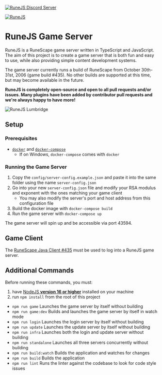 [![RuneJS Discord Server](https://img.shields.io/discord/678751302297059336?label=RuneJS%20Discord&logo=discord)](https://discord.gg/5P74nSh)

[![RuneJS](https://i.imgur.com/QSXNzwC.png)](https://github.com/runejs/)

# RuneJS Game Server

RuneJS is a RuneScape game server written in TypeScript and JavaScript. The aim of this project is to create a game server that is both fun and easy to use, while also providing simple content development systems.

The game server currently runs a build of RuneScape from October 30th-31st, 2006 (game build #435). No other builds are supported at this time, but may become available in the future.

**RuneJS is completely open-source and open to all pull requests and/or issues. Many plugins have been added by contributor pull requests and we're always happy to have more!**

![RuneJS Lumbridge](https://i.imgur.com/KVCqKSb.png)

## Setup

### Prerequisites

- [`docker`](https://docs.docker.com/get-docker/) and [`docker-compose`](https://docs.docker.com/compose/install/)
  - If on Windows, `docker-compose` comes with `docker`

### Running the Game Server

1. Copy the `config/server-config.example.json` and paste it into the same folder using the name `server-config.json`
2. Go into your new `server-config.json` file and modify your RSA modulus and exponent with the ones matching your game client
    - You may also modify the server's port and host address from this configuration file
3. Build the docker image with `docker-compose build`
4. Run the game server with `docker-compose up`

The game server will spin up and be accessible via port 43594.

## Game Client

The [RuneScape Java Client #435](https://github.com/runejs/refactored-client-435) must be used to log into a RuneJS game server.

## Additional Commands

Before running these commands, you must:

1. have [NodeJS **version 16 or higher**](https://nodejs.org/en/) installed on your machine
2. run `npm install` from the root of this project

* `npm run game` Launches the game server by itself without building
* `npm run game:dev` Builds and launches the game server by itself in watch mode
* `npm run login` Launches the login server by itself without building
* `npm run update` Launches the update server by itself without building
* `npm run infra` Launches both the login and update server without building
* `npm run standalone` Launches all three servers concurrently without building
* `npm run build:watch` Builds the application and watches for changes
* `npm run build` Builds the application
* `npm run lint` Runs the linter against the codebase to look for code style issues
